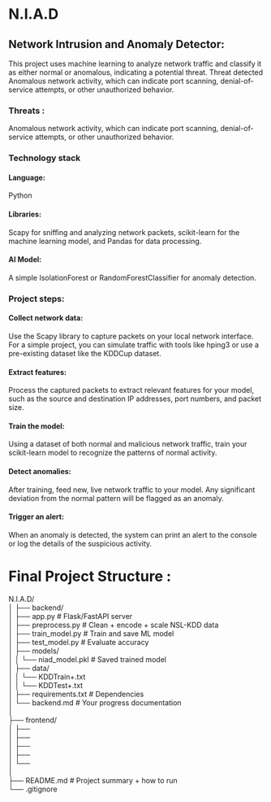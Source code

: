 # N.I.A.D
## Network Intrusion and Anomaly Detector:
This project uses machine learning to analyze network traffic and classify it as either normal or anomalous, indicating a potential threat.  Threat detected Anomalous network activity, which can indicate port scanning, denial-of-service attempts, or other unauthorized behavior. 

### Threats : </br>
Anomalous network activity, which can indicate port scanning, denial-of-service attempts, or other unauthorized behavior. </br>

### Technology stack </br> 
#### Language: 
Python </br> 
#### Libraries: 
Scapy for sniffing and analyzing network packets, scikit-learn for the machine learning model, and Pandas for data processing. </br> 
#### AI Model: 
A simple IsolationForest or RandomForestClassifier for anomaly detection. </br> 

### Project steps: </br> 
#### Collect network data: 
Use the Scapy library to capture packets on your local network interface. For a simple project, you can simulate traffic with tools like hping3 or use a pre-existing dataset like the KDDCup dataset.</br> 
#### Extract features: 
Process the captured packets to extract relevant features for your model, such as the source and destination IP addresses, port numbers, and packet size.</br>
#### Train the model: 
Using a dataset of both normal and malicious network traffic, train your scikit-learn model to recognize the patterns of normal activity.</br>
#### Detect anomalies: 
After training, feed new, live network traffic to your model. Any significant deviation from the normal pattern will be flagged as an anomaly.</br>
#### Trigger an alert: 
When an anomaly is detected, the system can print an alert to the console or log the details of the suspicious activity.</br>

# Final Project Structure : 
N.I.A.D/ </br> 
│
├── backend/ </br> 
│   ├── app.py                # Flask/FastAPI server </br> 
│   ├── preprocess.py         # Clean + encode + scale NSL-KDD data </br> 
│   ├── train_model.py        # Train and save ML model </br> 
│   ├── test_model.py         # Evaluate accuracy</br> 
│   ├── models/</br>
│   │   └── niad_model.pkl    # Saved trained model</br>
│   ├── data/</br>
│   │   └── KDDTrain+.txt</br>
│   │   └── KDDTest+.txt</br>
│   ├── requirements.txt      # Dependencies</br>
│   └── backend.md            # Your progress documentation</br>
│</br>
├── frontend/</br>
│   ├──  </br>
│   ├──  </br>
│   ├──  </br>
│   ├──  </br>
│   └──  </br>
│</br>
├── README.md                 # Project summary + how to run</br>
└── .gitignore</br>

